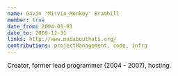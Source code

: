 ```yaml
---
name: Gavin 'Mirvin_Monkey' Bramhill
member: true
date_from: 2004-01-01
date_to: 2009-12-31
links: http://www.madabouthats.org/
contributions: projectManagement, code, infra
---
```

Creator, former lead programmer (2004 - 2007), hosting.

